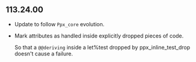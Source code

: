## 113.24.00

- Update to follow `Ppx_core` evolution.

- Mark attributes as handled inside explicitly dropped pieces of code.

  So that a `@@deriving` inside a let%test dropped by
  ppx\_inline\_test\_drop doesn't cause a failure.
